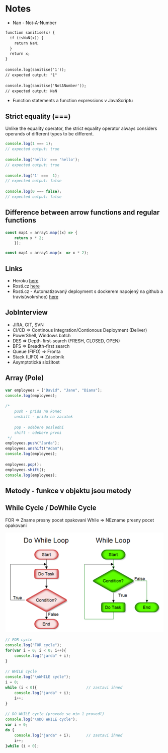 # Notes

* Nan - Not-A-Number
```html
function sanitise(x) {
  if (isNaN(x)) {
    return NaN;
  }
  return x;
}

console.log(sanitise('1'));
// expected output: "1"

console.log(sanitise('NotANumber'));
// expected output: NaN
```
* Function statements a function expressions v JavaScriptu

## Strict equality (===)

Unlike the equality operator, the strict equality operator always considers operands of different types to be different.

```javascript
console.log(1 === 1);
// expected output: true

console.log('hello' === 'hello');
// expected output: true

console.log('1' ===  1);
// expected output: false

console.log(0 === false);
// expected output: false
```

## Difference between arrow functions and regular functions

```javascript
const map1 = array1.map((x) => {
    return x * 2;
    });
```

```javascript
const map1 = array1.map(x  => x * 2);
```

## Links

* Heroku <a href="https://dashboard.heroku.com/">here</a>
* Rosti.cz <a href="https://rosti.cz/"> here</a>
* Rosti.cz - Automatizovaný deployment s dockerem napojený na github a travis(wokrshop) <a href="https://www.youtube.com/watch?v=JQng3Utewo0&list=PLVqtbc0z8jiFpAFP0jwlhlofA4iKfraux&index=2"> here</a>


## JobInterview

* JIRA, GIT, SVN
* CI/CD => Continous Integration/Contionous Deployment (Deliver)
* PowerShell, Windows batch
* DES => Depth-first-search (FRESH, CLOSED, OPEN)
* BFS => Breadth-first search
* Queue (FIFO)  => Fronta
* Stack (LIFO) => Zásobník 
* Asymptotická složitost


## Array (Pole)

```javascript
var employees = ["David", "Jane", "Diana"];
console.log(employees);

/*
    push - prida na konec
    unshift - prida na zacatek

    pop - odebere posledni
    shift - odebere prvni
 */
employees.push("Jarda");
employees.unshift("Adam");
console.log(employees);

employees.pop();
employees.shift();
console.log(employees);
```

## Metody - funkce v objektu jsou metody

## While Cycle / DoWhile Cycle

FOR => Zname presny pocet opakovani
While => NEzname presny pocet opakovani
<p>
<img src="./Pics/DoWhileFlowchart.png" width="550" />
</p>

```javascript
// FOR cycle
console.log("FOR cycle");
for(var i = 0; i < 0; i++){
    console.log("jarda" + i);
}

// WHILE cycle
console.log("\nWHILE cycle");
i = 0;
while (i < 0){                      // zastavi ihned
    console.log("jarda" + i);
    i++;
}

// DO WHILE cycle (provede se min 1 provedl)
console.log("\nDO WHILE cycle");
var i = 0;
do {
    console.log("jarda" + i);       // zastavi ihned
    i++;
}while (i < 0);
```


